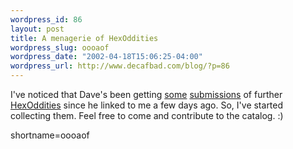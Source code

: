 ```yaml
--- 
wordpress_id: 86
layout: post
title: A menagerie of HexOddities
wordpress_slug: oooaof
wordpress_date: "2002-04-18T15:06:25-04:00"
wordpress_url: http://www.decafbad.com/blog/?p=86
---
```

<p>I've noticed that Dave's been getting <a href="http://scriptingnews.userland.com/backissues/2002/04/17#lb43653cd96a91c17fca25e3be8aed803">some</a> <a href="http://scriptingnews.userland.com/backissues/2002/04/18#l674002cd58669e2c2e692247884972dc">submissions</a> of further <a href="http://www.decafbad.com/twiki/bin/view/Main/HexOddities">HexOddities</a> since he linked to me a few days ago.  So, I've started collecting them.  Feel free to come and contribute to the catalog. :)</p>
<!--more-->
shortname=oooaof
